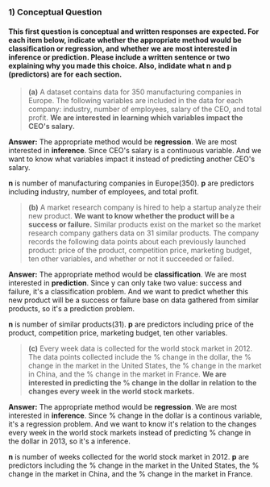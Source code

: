 ### 1) Conceptual Question

#### This first question is conceptual and written responses are expected. For each item below, indicate whether the appropriate method would be classification or regression, and whether we are most interested in inference or prediction. Please include a written sentence or two explaining why you made this choice. Also, indidate what n and p (predictors) are for each section.

> **(a)** A dataset contains data for 350 manufacturing companies in Europe. The following variables are included in the data for each company: industry, number of employees, salary of the CEO, and total profit. **We are interested in learning which variables impact the CEO's salary.** 

**Answer:** The appropriate method would be **regression**. We are most interested in **inference**. Since CEO's salary is a continuous variable. And we want to know what variables impact it instead of predicting another CEO's salary.

**n** is number of manufacturing companies in Europe(350). **p** are predictors including industry, number of employees, and total profit.

> **(b)** A market research company is hired to help a startup analyze their new product. **We want to know whether the product will be a success or failure.** Similar products exist on the market so the market research company gathers data on 31 similar products. The company records the following data points about each previously launched product: price of the product, competition price, marketing budget, ten other variables, and whether or not it succeeded or failed. 

**Answer:** The appropriate method would be **classification**. We are most interested in **prediction**. Since y can only take two value: success and failure, it's a classification problem. And we want to predict whether this new product will be a success or failure base on data gathered from similar products, so it's a prediction problem.

**n** is number of similar products(31). **p** are predictors including price of the product, competition price, marketing budget, ten other variables.

> **(c)** Every week data is collected for the world stock market in 2012. The data points collected include the % change in the dollar, the % change in the market in the United States, the % change in the market in China, and the % change in the market in France. **We are interested in predicting the % change in the dollar in relation to the changes every week in the world stock markets.** 

**Answer:** The appropriate method would be **regression**. We are most interested in **inference**. Since % change in the dollar is a continous variable, it's a regression problem. And we want to know it's relation to the changes every week in the world stock markets instead of predicting % change in the dollar in 2013, so it's a inference. 

**n** is number of weeks collected for the world stock market in 2012. **p** are predictors including the % change in the market in the United States, the % change in the market in China, and the % change in the market in France.